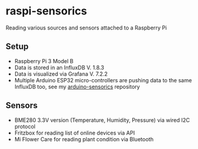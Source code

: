 # raspi-sensorics
Reading various sources and sensors attached to a Raspberry Pi

## Setup
* Raspberry Pi 3 Model B
* Data is stored in an InfluxDB V. 1.8.3
* Data is visualized via Grafana V. 7.2.2
* Multiple Arduino ESP32 micro-controllers are pushing data to the same InfluxDB too, see my [arduino-sensorics](https://github.com/entorb/arduino-sensorics/) repository

## Sensors
* BME280 3.3V version (Temperature, Humidity, Pressure) via wired I2C protocol
* Fritzbox for reading list of online devices via API
* Mi Flower Care for reading plant condition via Bluetooth

